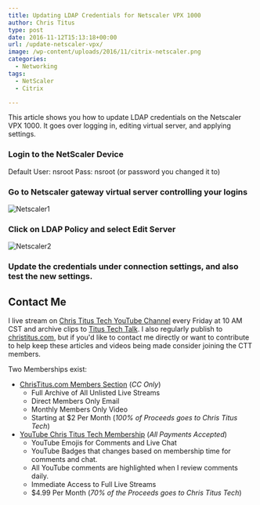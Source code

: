 ```yaml
---
title: Updating LDAP Credentials for Netscaler VPX 1000
author: Chris Titus
type: post
date: 2016-11-12T15:13:18+00:00
url: /update-netscaler-vpx/
image: /wp-content/uploads/2016/11/citrix-netscaler.png
categories:
  - Networking
tags:
  - NetScaler
  - Citrix

---
```

This article shows you how to update LDAP credentials on the Netscaler VPX 1000. It goes over logging in, editing virtual server, and applying settings.<!--more-->

### Login to the NetScaler Device

Default User: nsroot Pass: nsroot (or password you changed it to)

### Go to Netscaler gateway virtual server controlling your logins

![Netscaler1](/wp-content/uploads/2016/11/netscaler1.png)

### Click on LDAP Policy and select Edit Server

![Netscaler2](/wp-content/uploads/2016/11/netscaler2.png)

### Update the credentials under connection settings, and also test the new settings.

## Contact Me

I live stream on [Chris Titus Tech YouTube Channel][1] every Friday at 10 AM CST and archive clips to [Titus Tech Talk][2]. I also regularly publish to [christitus.com][3], but if you'd like to contact me directly or want to contribute to help keep these articles and videos being made consider joining the CTT members. 

Two Memberships exist:
- [ChrisTitus.com Members Section][4] (_CC Only_)
  - Full Archive of All Unlisted Live Streams
  - Direct Members Only Email
  - Monthly Members Only Video
  - Starting at $2 Per Month (_100% of Proceeds goes to Chris Titus Tech_)
- [YouTube Chris Titus Tech Membership][5] (_All Payments Accepted_)
  - YouTube Emojis for Comments and Live Chat
  - YouTube Badges that changes based on membership time for comments and chat.
  - All YouTube comments are highlighted when I review comments daily. 
  - Immediate Access to Full Live Streams
  - $4.99 Per Month (_70% of the Proceeds goes to Chris Titus Tech_)

 [1]: https://www.youtube.com/c/ChrisTitusTech
 [2]: https://www.youtube.com/c/ChrisTitusTechStreams
 [3]: https://christitus.com/
 [4]: https://portal.christitus.com
 [5]: https://links.christitus.com/join